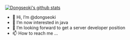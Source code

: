   [![Dongseoki's github stats](https://github-readme-stats.vercel.app/api?username=dongseoki)](https://github.com/dongseoki)


- 👋 Hi, I’m @dongseoki
- 👀 I’m now interested in java
- 🌱 I’m looking forward to get a server developer position
- 📫 How to reach me ...

<!---
dongseoki/dongseoki is a ✨ special ✨ repository because its `README.md` (this file) appears on your GitHub profile.
You can click the Preview link to take a look at your changes.
--->
